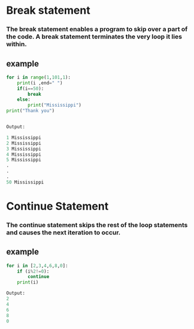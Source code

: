 # Break statement
### The break statement enables a program to skip over a part of the code. A break statement terminates the very loop it lies within.

## example

```python
for i in range(1,101,1):
    print(i ,end=" ")
    if(i==50):
        break
    else:
        print("Mississippi")
print("Thank you")


Output:

1 Mississippi
2 Mississippi
3 Mississippi
4 Mississippi
5 Mississippi
.
.
.
50 Mississippi

```



# Continue Statement
### The continue statement skips the rest of the loop statements and causes the next iteration to occur.

## example

```python
for i in [2,3,4,6,8,0]:
    if (i%2!=0):
        continue
    print(i)

Output:
2
4
6
8
0
```
